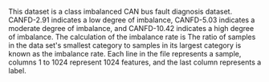 This dataset is a class imbalanced CAN bus fault diagnosis dataset. CANFD-2.91 indicates a low degree of imbalance, CANFD-5.03 indicates a moderate degree of imbalance, and CANFD-10.42 indicates a high degree of imbalance. The calculation of the imbalance rate is The ratio of samples in the data set's smallest category to samples in its largest category is known as the imbalance rate.
Each line in the file represents a sample, columns 1 to 1024 represent 1024 features, and the last column represents a label.
